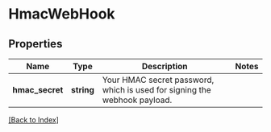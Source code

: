 # HmacWebHook

## Properties

Name | Type | Description | Notes
------------ | ------------- | ------------- | -------------
**hmac_secret** | **string** | Your HMAC secret password, which is used for signing the webhook payload. |

[[Back to Index]](../index.md)
